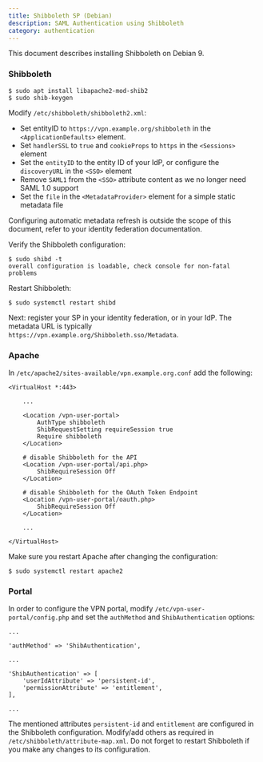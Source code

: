 ```yaml
---
title: Shibboleth SP (Debian)
description: SAML Authentication using Shibboleth
category: authentication
---
```


This document describes installing Shibboleth on Debian 9.

### Shibboleth

    $ sudo apt install libapache2-mod-shib2
    $ sudo shib-keygen

Modify `/etc/shibboleth/shibboleth2.xml`:

* Set entityID to `https://vpn.example.org/shibboleth` in the 
  `<ApplicationDefaults>` element.
* Set `handlerSSL` to `true` and `cookieProps` to `https` in the `<Sessions>` 
  element
* Set the `entityID` to the entity ID of your IdP, or configure the 
  `discoveryURL` in the `<SSO>` element
* Remove `SAML1` from the `<SSO>` attribute content as we no longer need SAML 
  1.0 support
* Set the `file` in the `<MetadataProvider>` element for a simple static 
  metadata file

Configuring automatic metadata refresh is outside the scope of this document,
refer to your identity federation documentation.

Verify the Shibboleth configuration:

    $ sudo shibd -t
    overall configuration is loadable, check console for non-fatal problems

Restart Shibboleth:

    $ sudo systemctl restart shibd

Next: register your SP in your identity federation, or in your IdP. The 
metadata URL is typically `https://vpn.example.org/Shibboleth.sso/Metadata`.

### Apache

In `/etc/apache2/sites-available/vpn.example.org.conf` add the following:

    <VirtualHost *:443>

        ...

        <Location /vpn-user-portal>
            AuthType shibboleth
            ShibRequestSetting requireSession true
            Require shibboleth
        </Location>

        # disable Shibboleth for the API
        <Location /vpn-user-portal/api.php>
            ShibRequireSession Off
        </Location>

        # disable Shibboleth for the OAuth Token Endpoint
        <Location /vpn-user-portal/oauth.php>
            ShibRequireSession Off
        </Location> 

        ...

    </VirtualHost>

Make sure you restart Apache after changing the configuration:

    $ sudo systemctl restart apache2

### Portal

In order to configure the VPN portal, modify `/etc/vpn-user-portal/config.php`
and set the `authMethod` and `ShibAuthentication` options:

    ...

    'authMethod' => 'ShibAuthentication',

    ...

    'ShibAuthentication' => [
        'userIdAttribute' => 'persistent-id',
        'permissionAttribute' => 'entitlement',
    ],

    ...

The mentioned attributes `persistent-id` and `entitlement` are configured in 
the Shibboleth configuration. Modify/add others as required in 
`/etc/shibboleth/attribute-map.xml`. Do not forget to restart Shibboleth if
you make any changes to its configuration.
